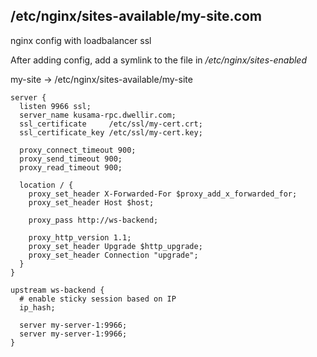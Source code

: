 ## /etc/nginx/sites-available/my-site.com

nginx config with loadbalancer ssl

After adding config, add a symlink to the file in */etc/nginx/sites-enabled*

my-site -> /etc/nginx/sites-available/my-site


```
server {
  listen 9966 ssl;
  server_name kusama-rpc.dwellir.com;
  ssl_certificate     /etc/ssl/my-cert.crt;
  ssl_certificate_key /etc/ssl/my-cert.key;

  proxy_connect_timeout 900;
  proxy_send_timeout 900;  
  proxy_read_timeout 900;

  location / {
    proxy_set_header X-Forwarded-For $proxy_add_x_forwarded_for;
    proxy_set_header Host $host;

    proxy_pass http://ws-backend;

    proxy_http_version 1.1;
    proxy_set_header Upgrade $http_upgrade;
    proxy_set_header Connection "upgrade";
  }
}

upstream ws-backend {
  # enable sticky session based on IP
  ip_hash;

  server my-server-1:9966;
  server my-server-1:9966;
}
```

